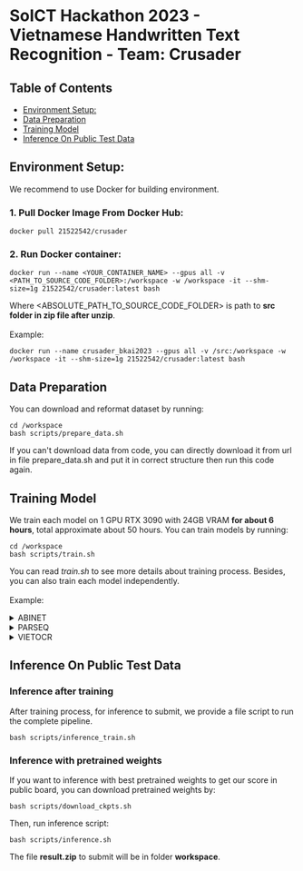 # SoICT Hackathon 2023 - Vietnamese Handwritten Text Recognition - Team: Crusader

## Table of Contents

- [Environment Setup:](#environment-setup)
- [Data Preparation](#data-preparation)
- [Training Model](#train)
- [Inference On Public Test Data](#inference-on-testing-data)

## Environment Setup:

We recommend to use Docker for building environment.

### 1. Pull Docker Image From Docker Hub:

```
docker pull 21522542/crusader
```

### 2. Run Docker container:

```
docker run --name <YOUR_CONTAINER_NAME> --gpus all -v <PATH_TO_SOURCE_CODE_FOLDER>:/workspace -w /workspace -it --shm-size=1g 21522542/crusader:latest bash
```
Where <ABSOLUTE_PATH_TO_SOURCE_CODE_FOLDER> is path to **src folder in zip file after unzip**.
\
\
Example:
```
docker run --name crusader_bkai2023 --gpus all -v /src:/workspace -w /workspace -it --shm-size=1g 21522542/crusader:latest bash
```

## Data Preparation

You can download and reformat dataset by running:

```
cd /workspace
bash scripts/prepare_data.sh
```
If you can't download data from code, you can directly download it from url in file prepare_data.sh and put it in correct structure then run this code again.

## Training Model

We train each model on 1 GPU RTX 3090 with 24GB VRAM **for about 6 hours**, total approximate about 50 hours. You can train models by running:

```
cd /workspace
bash scripts/train.sh
```

You can read _train.sh_ to see more details about training process. Besides, you can also train each model independently.
\
\
Example:

<details>
    <summary>ABINET</summary>

      cd /workspace/mmocr
      python tools/train.py \
        /workspace/mmocr/configs/textrecog/abinet/abinet_20e-custom_1.py \
        --work-dir /workspace/mmocr/workdir/abinet_v1 \
You can change parameters by editing config file in */mmocr/configs* folder.
</details>

<details>
      <summary>PARSEQ</summary>

      cd /workspace/parseq
      python3.8 train.py

</details>

<details>
      <summary>VIETOCR</summary>
      
      cd /workspace/vietocr
      python3.8 train_vietocr.py
</details>

## Inference On Public Test Data
### Inference after training
After training process, for inference to submit, we provide a file script to run the complete pipeline.

```
bash scripts/inference_train.sh
```

### Inference with pretrained weights
If you want to inference with best pretrained weights to get our score in public board, you can download pretrained weights by:

```
bash scripts/download_ckpts.sh
```

Then, run inference script:

```
bash scripts/inference.sh
```

The file **result.zip** to submit will be in folder **workspace**.
